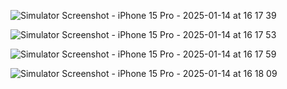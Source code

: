 
![Simulator Screenshot - iPhone 15 Pro - 2025-01-14 at 16 17 39](https://github.com/user-attachments/assets/87f10a0e-f64f-4404-a292-75860ce6cb35)

![Simulator Screenshot - iPhone 15 Pro - 2025-01-14 at 16 17 53](https://github.com/user-attachments/assets/8edb709d-ebfc-4de0-b64c-499e0f0c6794)

![Simulator Screenshot - iPhone 15 Pro - 2025-01-14 at 16 17 59](https://github.com/user-attachments/assets/49474bbe-6dd6-43bc-909c-f232be39f22f)

![Simulator Screenshot - iPhone 15 Pro - 2025-01-14 at 16 18 09](https://github.com/user-attachments/assets/7111ff89-0560-4d57-85e0-5d28857ebd67)
